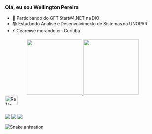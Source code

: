 ### Olá, eu sou Wellington Pereira


- 🌱 Participando do GFT Start#4.NET na DIO
- 📚 Estudando Analise e Desenvolvimento de Sistemas na UNOPAR
- ⚡ Cearense morando em Curitiba

<div align="center">
  <a href="https://github.com/welljx">
  <img height="180em" src="https://github-readme-stats.vercel.app/api?username=welljx&show_icons=true&theme=dark&include_all_commits=true&count_private=true"/>
  <img height="180em" src="https://github-readme-stats.vercel.app/api/top-langs/?username=welljx&layout=compact&langs_count=7&theme=dark"/>
</div>
  <img align="center" alt="Rafa-Csharp" height="30" width="40" src="https://cdn.jsdelivr.net/gh/devicons/devicon/icons/dotnetcore/dotnetcore-original.svg">
  
</div>

##

<div> 
 <a href="https://instagram.com/welljx" target="_blank"><img src="https://img.shields.io/badge/-Instagram-%23E4405F?style=for-the-badge&logo=instagram&logoColor=white" target="_blank"></a>
 	 <a href = "mailto:pereirasousa19@gmail.com"><img src="https://img.shields.io/badge/-Gmail-%23333?style=for-the-badge&logo=gmail&logoColor=white" target="_blank"></a>
  <a href="https://www.linkedin.com/in/wellington-pereira-266448230/" target="_blank"><img src="https://img.shields.io/badge/-LinkedIn-%230077B5?style=for-the-badge&logo=linkedin&logoColor=white" target="_blank"></a> 
  
   ![Snake animation](https://github.com/welljx/welljx/blob/output/github-contribution-grid-snake.svg)
 

 
</div>
  

